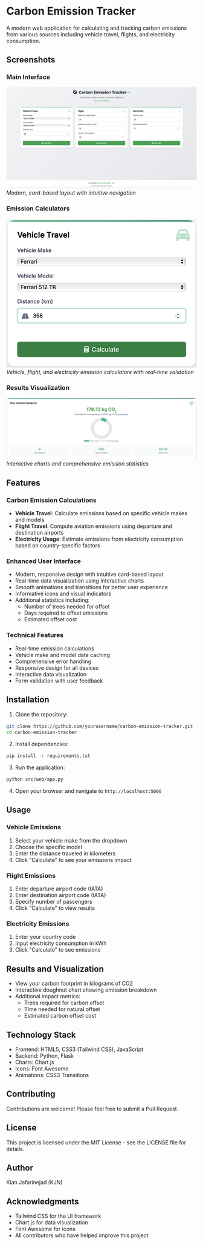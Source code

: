 # Carbon Emission Tracker

A modern web application for calculating and tracking carbon emissions from various sources including vehicle travel, flights, and electricity consumption.

## Screenshots

### Main Interface
![Main Interface](docs/images/main-interface.png)
*Modern, card-based layout with intuitive navigation*

### Emission Calculators
![Emission Calculators](docs/images/calculators.png)
*Vehicle, flight, and electricity emission calculators with real-time validation*

### Results Visualization
![Results Dashboard](docs/images/results.png)
*Interactive charts and comprehensive emission statistics*

## Features

### Carbon Emission Calculations
- **Vehicle Travel**: Calculate emissions based on specific vehicle makes and models
- **Flight Travel**: Compute aviation emissions using departure and destination airports
- **Electricity Usage**: Estimate emissions from electricity consumption based on country-specific factors

### Enhanced User Interface
- Modern, responsive design with intuitive card-based layout
- Real-time data visualization using interactive charts
- Smooth animations and transitions for better user experience
- Informative icons and visual indicators
- Additional statistics including:
  - Number of trees needed for offset
  - Days required to offset emissions
  - Estimated offset cost

### Technical Features
- Real-time emission calculations
- Vehicle make and model data caching
- Comprehensive error handling
- Responsive design for all devices
- Interactive data visualization
- Form validation with user feedback

## Installation

1. Clone the repository:
```bash
git clone https://github.com/yourusername/carbon-emission-tracker.git
cd carbon-emission-tracker
```

2. Install dependencies:
```bash
pip install -r requirements.txt
```

3. Run the application:
```bash
python src/web/app.py
```

4. Open your browser and navigate to `http://localhost:5000`

## Usage

### Vehicle Emissions
1. Select your vehicle make from the dropdown
2. Choose the specific model
3. Enter the distance traveled in kilometers
4. Click "Calculate" to see your emissions impact

### Flight Emissions
1. Enter departure airport code (IATA)
2. Enter destination airport code (IATA)
3. Specify number of passengers
4. Click "Calculate" to view results

### Electricity Emissions
1. Enter your country code
2. Input electricity consumption in kWh
3. Click "Calculate" to see emissions

## Results and Visualization
- View your carbon footprint in kilograms of CO2
- Interactive doughnut chart showing emission breakdown
- Additional impact metrics:
  - Trees required for carbon offset
  - Time needed for natural offset
  - Estimated carbon offset cost

## Technology Stack
- Frontend: HTML5, CSS3 (Tailwind CSS), JavaScript
- Backend: Python, Flask
- Charts: Chart.js
- Icons: Font Awesome
- Animations: CSS3 Transitions

## Contributing
Contributions are welcome! Please feel free to submit a Pull Request.

## License
This project is licensed under the MIT License - see the LICENSE file for details.

## Author
Kian Jafarinejad (KJN)

## Acknowledgments
- Tailwind CSS for the UI framework
- Chart.js for data visualization
- Font Awesome for icons
- All contributors who have helped improve this project
